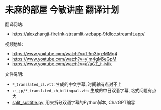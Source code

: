 # 未麻的部屋 今敏讲座 翻译计划

翻译网站:

- https://alexzhangji-firelink-streamlit-webapp-9fdlcc.streamlit.app/

视频地址:

- https://www.youtube.com/watch?v=TRm3bgeMMg4
- https://www.youtube.com/watch?v=y1m4gM5eGpM
- https://www.youtube.com/watch?v=aVaGZ_h-Mik

文件说明:

- `*_translated_zh.vtt`: 生成的中文字幕, 时间轴有点对不上
- `zh_jp/*_translated_zh_bilingual.vtt`: 生成的中日双语字幕, 格式问题有点大
- [split_subtitle.py](zh_jp/split_subtitle.py): 用来拆分双语字幕的Python脚本, ChatGPT编写
